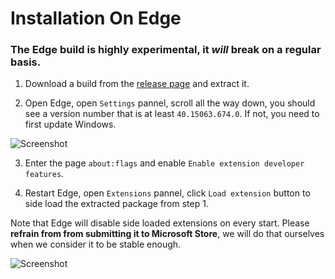 # Installation On Edge

### The Edge build is highly experimental, it *will* break on a regular basis. 

1. Download a build from the [release page](https://github.com/NanoAdblocker/NanoCore/releases) and extract it. 

2. Open Edge, open `Settings` pannel, scroll all the way down, you should see a version number that is at least `40.15063.674.0`. 
If not, you need to first update Windows. 

![Screenshot](https://i.imgur.com/GZritjm.png)

3. Enter the page `about:flags` and enable `Enable extension developer features`. 

4. Restart Edge, open `Extensions` pannel, click `Load extension` button to side load the extracted package from step 1. 

Note that Edge will disable side loaded extensions on every start. Please **refrain from from submitting it to Microsoft Store**, 
we will do that ourselves when we consider it to be stable enough. 

![Screenshot](https://i.imgur.com/rkVyCX4.png)
